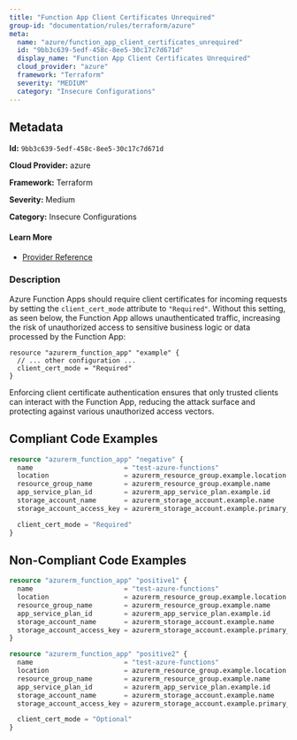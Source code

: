 ```yaml
---
title: "Function App Client Certificates Unrequired"
group-id: "documentation/rules/terraform/azure"
meta:
  name: "azure/function_app_client_certificates_unrequired"
  id: "9bb3c639-5edf-458c-8ee5-30c17c7d671d"
  display_name: "Function App Client Certificates Unrequired"
  cloud_provider: "azure"
  framework: "Terraform"
  severity: "MEDIUM"
  category: "Insecure Configurations"
---
```

## Metadata

**Id:** `9bb3c639-5edf-458c-8ee5-30c17c7d671d`

**Cloud Provider:** azure

**Framework:** Terraform

**Severity:** Medium

**Category:** Insecure Configurations

#### Learn More

 - [Provider Reference](https://registry.terraform.io/providers/hashicorp/azurerm/latest/docs/resources/function_app#client_cert_mode)

### Description

 Azure Function Apps should require client certificates for incoming requests by setting the `client_cert_mode` attribute to `"Required"`. Without this setting, as seen below, the Function App allows unauthenticated traffic, increasing the risk of unauthorized access to sensitive business logic or data processed by the Function App:

```
resource "azurerm_function_app" "example" {
  // ... other configuration ...
  client_cert_mode = "Required"
}
```

Enforcing client certificate authentication ensures that only trusted clients can interact with the Function App, reducing the attack surface and protecting against various unauthorized access vectors.


## Compliant Code Examples
```terraform
resource "azurerm_function_app" "negative" {
  name                       = "test-azure-functions"
  location                   = azurerm_resource_group.example.location
  resource_group_name        = azurerm_resource_group.example.name
  app_service_plan_id        = azurerm_app_service_plan.example.id
  storage_account_name       = azurerm_storage_account.example.name
  storage_account_access_key = azurerm_storage_account.example.primary_access_key

  client_cert_mode = "Required"
}

```
## Non-Compliant Code Examples
```terraform
resource "azurerm_function_app" "positive1" {
  name                       = "test-azure-functions"
  location                   = azurerm_resource_group.example.location
  resource_group_name        = azurerm_resource_group.example.name
  app_service_plan_id        = azurerm_app_service_plan.example.id
  storage_account_name       = azurerm_storage_account.example.name
  storage_account_access_key = azurerm_storage_account.example.primary_access_key
}

```

```terraform
resource "azurerm_function_app" "positive2" {
  name                       = "test-azure-functions"
  location                   = azurerm_resource_group.example.location
  resource_group_name        = azurerm_resource_group.example.name
  app_service_plan_id        = azurerm_app_service_plan.example.id
  storage_account_name       = azurerm_storage_account.example.name
  storage_account_access_key = azurerm_storage_account.example.primary_access_key

  client_cert_mode = "Optional"
}

```